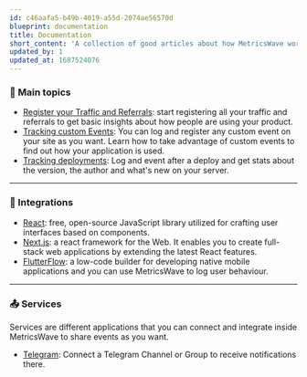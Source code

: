 ```yaml
---
id: c46aafa5-b49b-4019-a55d-2074ae56570d
blueprint: documentation
title: Documentation
short_content: 'A collection of good articles about how MetricsWave works.'
updated_by: 1
updated_at: 1687524076
---
```

### 💎 Main topics

- [Register your Traffic and Referrals](/documentation/analytics): start registering all your traffic and referrals to
  get basic insights about how people are using your product.
- [Tracking custom Events](/documentation/tracking/events): You can log and register any custom event on your site as
  you want. Learn how to take advantage of custom events to find out how your application is used.
- [Tracking deployments](/documentation/tracking/deployments): Log and event after a deploy and get stats about the
  version, the author and what's new on your server.

---

### 🔗 Integrations

- [React](/documentation/integrations/react): free, open-source JavaScript library utilized for crafting user interfaces based on components.
- [Next.js](/documentation/integrations/next-js): a react framework for the Web. It enables you to create full-stack web applications by extending the latest React features.
- [FlutterFlow](/documentation/integrations/flutterflow): a low-code builder for developing native mobile applications and you can use MetricsWave to log user behaviour.

---

### 📤 Services

Services are different applications that you can connect and integrate inside MetricsWave to share events as you want.

- [Telegram](/documentation/services/telegram): Connect a Telegram Channel or Group to receive notifications there.